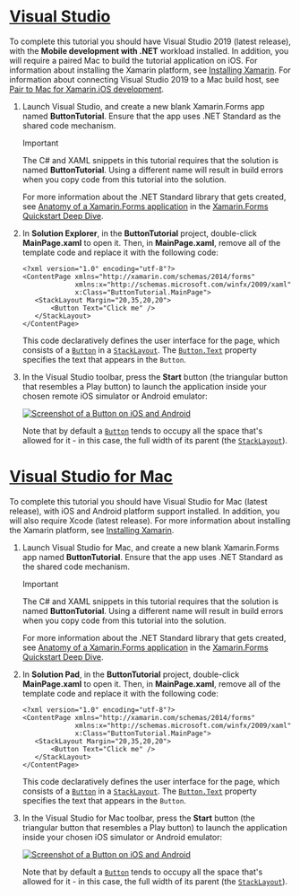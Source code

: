 # [Visual Studio](#tab/vswin)

To complete this tutorial you should have Visual Studio 2019 (latest release), with the **Mobile development with .NET** workload installed. In addition, you will require a paired Mac to build the tutorial application on iOS. For information about installing the Xamarin platform, see [Installing Xamarin](~/get-started/installation/index.md). For information about connecting Visual Studio 2019 to a Mac build host, see [Pair to Mac for Xamarin.iOS development](~/ios/get-started/installation/windows/connecting-to-mac/index.md).

1. Launch Visual Studio, and create a new blank Xamarin.Forms app named **ButtonTutorial**. Ensure that the app uses .NET Standard as the shared code mechanism.

    > [!IMPORTANT]
    > The C# and XAML snippets in this tutorial requires that the solution is named **ButtonTutorial**. Using a different name will result in build errors when you copy code from this tutorial into the solution.

    For more information about the .NET Standard library that gets created, see [Anatomy of a Xamarin.Forms application](~/get-started/first-app/index.md) in the [Xamarin.Forms Quickstart Deep Dive](~/get-started/first-app/index.md).

1. In **Solution Explorer**, in the **ButtonTutorial** project, double-click **MainPage.xaml** to open it. Then, in **MainPage.xaml**, remove all of the template code and replace it with the following code:

    ```xaml
    <?xml version="1.0" encoding="utf-8"?>
    <ContentPage xmlns="http://xamarin.com/schemas/2014/forms"
                 xmlns:x="http://schemas.microsoft.com/winfx/2009/xaml"
                 x:Class="ButtonTutorial.MainPage">
       <StackLayout Margin="20,35,20,20">
           <Button Text="Click me" />
       </StackLayout>
    </ContentPage>
    ```

    This code declaratively defines the user interface for the page, which consists of a [`Button`](xref:Xamarin.Forms.Button) in a [`StackLayout`](xref:Xamarin.Forms.StackLayout). The [`Button.Text`](xref:Xamarin.Forms.Button.Text) property specifies the text that appears in the `Button`.

1. In the Visual Studio toolbar, press the **Start** button (the triangular button that resembles a Play button) to launch the application inside your chosen remote iOS simulator or Android emulator:

    [![Screenshot of a Button on iOS and Android](../images/create-button.png "Button containing text")](../images/create-button-large.png#lightbox "Button containing text")

    Note that by default a [`Button`](xref:Xamarin.Forms.Button) tends to occupy all the space that's allowed for it - in this case, the full width of its parent (the [`StackLayout`](xref:Xamarin.Forms.StackLayout)).

# [Visual Studio for Mac](#tab/vsmac)

To complete this tutorial you should have Visual Studio for Mac (latest release), with iOS and Android platform support installed. In addition, you will also require Xcode (latest release). For more information about installing the Xamarin platform, see [Installing Xamarin](~/get-started/installation/index.md).

1. Launch Visual Studio for Mac, and create a new blank Xamarin.Forms app named **ButtonTutorial**. Ensure that the app uses .NET Standard as the shared code mechanism.

    > [!IMPORTANT]
    > The C# and XAML snippets in this tutorial requires that the solution is named **ButtonTutorial**. Using a different name will result in build errors when you copy code from this tutorial into the solution.

    For more information about the .NET Standard library that gets created, see [Anatomy of a Xamarin.Forms application](~/get-started/first-app/index.md) in the [Xamarin.Forms Quickstart Deep Dive](~/get-started/first-app/index.md).

1. In **Solution Pad**, in the **ButtonTutorial** project, double-click **MainPage.xaml** to open it. Then, in **MainPage.xaml**, remove all of the template code and replace it with the following code:

    ```xaml
    <?xml version="1.0" encoding="utf-8"?>
    <ContentPage xmlns="http://xamarin.com/schemas/2014/forms"
                 xmlns:x="http://schemas.microsoft.com/winfx/2009/xaml"
                 x:Class="ButtonTutorial.MainPage">
       <StackLayout Margin="20,35,20,20">
           <Button Text="Click me" />
       </StackLayout>
    </ContentPage>
    ```

    This code declaratively defines the user interface for the page, which consists of a [`Button`](xref:Xamarin.Forms.Button) in a [`StackLayout`](xref:Xamarin.Forms.StackLayout). The [`Button.Text`](xref:Xamarin.Forms.Button.Text) property specifies the text that appears in the `Button`.

1. In the Visual Studio for Mac toolbar, press the **Start** button (the triangular button that resembles a Play button) to launch the application inside your chosen iOS simulator or Android emulator:

    [![Screenshot of a Button on iOS and Android](../images/create-button.png "Button containing text")](../images/create-button-large.png#lightbox "Button containing text")

    Note that by default a [`Button`](xref:Xamarin.Forms.Button) tends to occupy all the space that's allowed for it - in this case, the full width of its parent (the [`StackLayout`](xref:Xamarin.Forms.StackLayout)).
